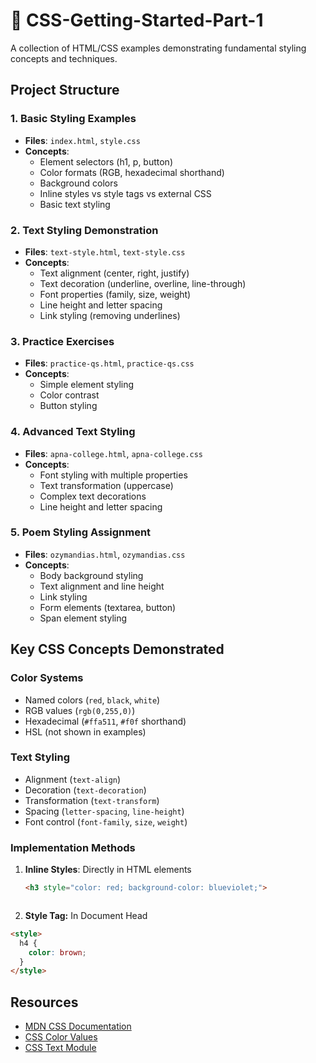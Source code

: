 # 🎨 CSS-Getting-Started-Part-1 

A collection of HTML/CSS examples demonstrating fundamental styling concepts and techniques.

## Project Structure

### 1. Basic Styling Examples
- **Files**: `index.html`, `style.css`
- **Concepts**:
  - Element selectors (h1, p, button)
  - Color formats (RGB, hexadecimal shorthand)
  - Background colors
  - Inline styles vs style tags vs external CSS
  - Basic text styling

### 2. Text Styling Demonstration
- **Files**: `text-style.html`, `text-style.css`
- **Concepts**:
  - Text alignment (center, right, justify)
  - Text decoration (underline, overline, line-through)
  - Font properties (family, size, weight)
  - Line height and letter spacing
  - Link styling (removing underlines)

### 3. Practice Exercises
- **Files**: `practice-qs.html`, `practice-qs.css`
- **Concepts**:
  - Simple element styling
  - Color contrast
  - Button styling

### 4. Advanced Text Styling
- **Files**: `apna-college.html`, `apna-college.css`
- **Concepts**:
  - Font styling with multiple properties
  - Text transformation (uppercase)
  - Complex text decorations
  - Line height and letter spacing

### 5. Poem Styling Assignment
- **Files**: `ozymandias.html`, `ozymandias.css`
- **Concepts**:
  - Body background styling
  - Text alignment and line height
  - Link styling
  - Form elements (textarea, button)
  - Span element styling

## Key CSS Concepts Demonstrated

### Color Systems
- Named colors (`red`, `black`, `white`)
- RGB values (`rgb(0,255,0)`)
- Hexadecimal (`#ffa511`, `#f0f` shorthand)
- HSL (not shown in examples)

### Text Styling
- Alignment (`text-align`)
- Decoration (`text-decoration`)
- Transformation (`text-transform`)
- Spacing (`letter-spacing`, `line-height`)
- Font control (`font-family`, `size`, `weight`)

### Implementation Methods
1. **Inline Styles**: Directly in HTML elements
   ```html
   <h3 style="color: red; background-color: blueviolet;">



2. **Style Tag:** In Document Head

```html
<style>
  h4 {
    color: brown;
  }
</style>
```

## Resources
- [MDN CSS Documentation](https://developer.mozilla.org/en-US/docs/Web/CSS)  
- [CSS Color Values](https://www.w3schools.com/cssref/css_colors.asp)  
- [CSS Text Module](https://www.w3.org/TR/css-text-3/)
